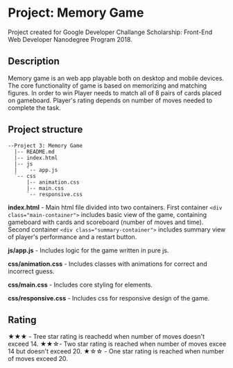 # Project: Memory Game
Project created for Google Developer Challange Scholarship: Front-End Web Developer Nanodegree Program 2018.
## Description
Memory game is an web app playable both on desktop and mobile devices. The core functionality of game is based on memorizing and matching figures. In order to win Player needs to match all of 8 pairs of cards placed on gameboard. Player's rating depends on number of moves needed to complete the task.

## Project structure

```
--Project 3: Memory Game
  |-- README.md
  |-- index.html
  |-- js
  |   `-- app.js
  `-- css
      |-- animation.css
      |-- main.css
      `-- responsive.css
```

**index.html** - Main html file divided into two containers. First container `<div class="main-container">` includes basic view of the game, containing gameboard with cards and scoreboard (number of moves and time). Second container `<div class="summary-container">` includes summary view of player's performance and a restart button.

**js/app.js** - Includes logic for the game written in pure js.

**css/animation.css** - Includes classes with animations for correct and incorrect guess.

**css/main.css** - Includes core styling for elements.

**css/responsive.css** - Includes css for responsive design of the game.

## Rating

★★★ - Tree star rating is reachedd when number of moves doesn't exceed 14.
★★☆- Two star rating is reached when number of moves excee 14 but doesn't exceed 20. 
★☆☆ - One star rating is reached when number of moves exceed 20.
